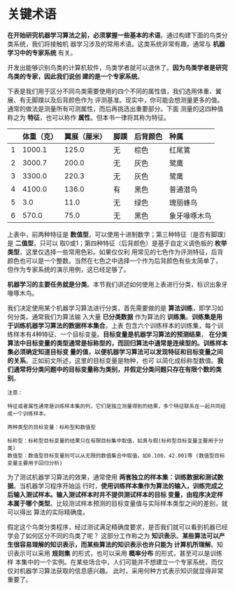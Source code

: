 关键术语
================================================================================
**在开始研究机器学习算法之前，必须掌握一些基本的术语**。通过构建下面的鸟类分类系统，我们将接触机
器学习涉及的常用术语。这类系统非常有趣，通常与 **机器学习中的专家系统** 有关。

开发出能够识别鸟类的计算机软件，鸟类学者就可以退休了。**因为鸟类学者是研究鸟类的专家，因此我们说创
建的是一个专家系统**。

下表是我们用于区分不同鸟类需要使用的四个不同的属性值，我们选用体重、翼展、有无脚蹼以及后背颜色作为
评测基准。现实中，你可能会想测量更多的值。通常的做法是测量所有可测属性，而后再挑选出重要部分。下面
测量的这四种值称之为 **特征**，也可以称作 **属性**。但本书一律将其称为特征。

|  | 体重（克） | 翼展（厘米）| 脚蹼 | 后背颜色 | 种属 |
| :-- | :---- | :---------| :----| :------| :----|
| 1 | 1000.1 | 125.0 | 无 | 棕色 | 红尾鵟 |
| 2 | 3000.7 | 200.0 | 无 | 灰色 | 鹭鹰 |
| 3 | 3300.0 | 220.3 | 无 | 灰色 | 鹭鹰 |
| 4 | 4100.0 | 136.0 | 有 | 黑色 | 普通潜鸟 |
| 5 | 3.0 | 11.0 | 无 | 绿色 | 瑰丽蜂鸟 |
| 6 | 570.0 | 75.0 | 无 | 黑色 | 象牙喙啄木鸟 |

上表中，前两种特征是 **数值型**，可以使用十进制数字；第三种特征（是否有脚蹼）是 **二值型**，只可以
取0或1；第四种特征（后背颜色）是基于自定义调色板的 **枚举类型**，这里仅选择一些常用色彩。如果仅仅利
用常见的七色作为评测特征，后背颜色也可以是一个整数。当然在七色之中选择一个作为后背颜色有些太简单了，
但作为专家系统的演示用例，这已经足够了。

**机器学习的主要任务就是分类**。本节我们讲述如何使用上表进行分类，标识出象牙喙啄木鸟。

我们决定使用某个机器学习算法进行分类，首先需要做的是 **算法训练**，即学习如何分类。通常我们为算法输
入大量 **已分类数据** 作为算法的 **训练集**。**训练集是用于训练机器学习算法的数据样本集合**。上表
包含六个训练样本的训练集，每个训练样本有4种特征、一个目标变量。**目标变量是机器学习算法的预测结果**，
**在分类算法中目标变量的类型通常是标称型的，而回归算法中通常是连续型的。训练样本集必须确定知道目标变
量的值，以便机器学习算法可以发现特征和目标变量之间的关系**。正如前文所述，这里的目标变量是物种，也可
以简化成标称型数值。**我们通常将分类问题中的目标变量称为类别，并假定分类问题只存在有限个数的类别**。
```
注意：

特征或者属性通常是训练样本集的列，它们是独立测量得到的结果，多个特征联系在一起共同组成一个训练样本。
```
```
两种类型的目标变量：标称型和数值型

标称型：标称型目标变量的结果只在有限目标集中取值，如真与假(标称型目标变量主要用于分类)
数值型：数值型目标变量则可以从无限的数值集合中取值，如0.100，42.001等 (数值型目标变量主要用于回归分析)
```
为了测试机器学习算法的效果，通常使用 **两套独立的样本集：训练数据和测试数据**。当机器学习程序开始运
行时，**使用训练样本集作为算法的输入，训练完成之后输入测试样本。输入测试样本时并不提供测试样本的目标
变量，由程序决定样本属于哪个类型**。比较测试样本预测的目标变量值与实际样本类型之间的差别，就可以得出
算法的实际精确度。

假定这个鸟类分类程序，经过测试满足精确度要求，是否我们就可以看到机器已经学会了如何区分不同的鸟类了呢？
这部分工作称之为 **知识表示**。**某些算法可以产生很容易理解的知识表示，而某些算法的知识表示也许只能为
计算机所理解**。知识表示可以采用 **规则集** 的形式，也可以采用 **概率分布** 的形式，甚至可以是训练样
本集中的一个实例。在某些场合中，人们可能并不想建立一个专家系统，而仅仅对机器学习算法获取的信息感兴趣。
此时，采用何种方式表示知识就显得非常重要了。
